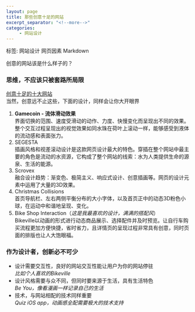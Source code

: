 ```yaml
---
layout: page
title: 那些创意十足的网站
excerpt_separator: "<!--more-->"
categories:
     - 网站设计
---
```

标签: 网站设计 网页因素 Markdown

创意的网站该是什么样子的？
<!--more-->

### 思维，不应该只被套路所局限
[创意十足的十大网站](https://www.bilibili.com/video/BV12p4y1a75K?t=11)  
当然，创意远不止这些，下面的设计，同样会让你大开眼界 
1. **Gamecoin - 流体滑动效果**   
界面切换的范围、速度受滑动的动作、力度、快慢变化而呈现出不同的效果。整个交互过程呈现出的视觉效果如同水珠在荷叶上滚动一样，能够感受到液体的流动感和表面张力。
2. SEGESTA  
插画风格和视差滚动设计是这款网页设计最大的特色。穿插在整个网站中最主要的角色是流动的水资源，它构成了整个网站的线索：水为人类提供生命的源泉、生活的能源。
3. Scrovex  
融合设计趋势：渐变色、极简主义、响应式设计、创意插画等。网页的设计元素中运用了大量的3D效果。  
4. Christmas Collisions  
首页导航栏、左右两侧平衡分布的大小字体，以及首页正中的动态3D粉色小球，在运动中和谐地呈现、变化。  
5. Bike Shop Interaction（*这是我最喜欢的设计，满满的搭配风*）    
Bikeville以动画的形式进行动态商品展示、选择配件并及时预览。让自行车购买流程更加方便快捷，省时省力，且详情页的呈现过程非常具有创意，同时页面的排版也让人大饱眼福。

### 作为设计者，创新必不可少
- 设计需要交互性，良好的网站交互性能让用户为你的网站停驻  
  *比如个人喜欢的Bikeville*  
- 设计风格需要与众不同，但同时要来源于生活，具有生活特色  
  *Be You，像看漫画一样记录自己的生活*  
- 技术，与网站相配的技术同样重要  
  *Quiz iOS app，动画感全配需要极大的技术支持*  


